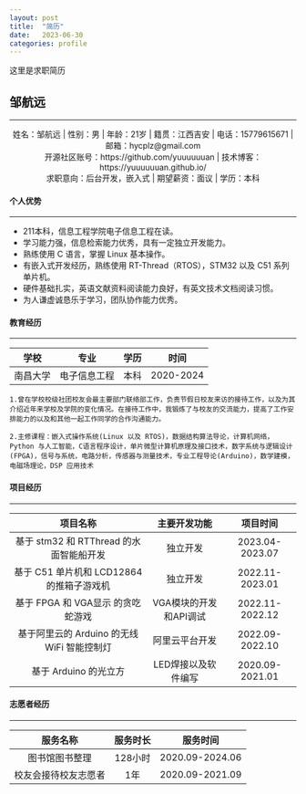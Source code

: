 ```yaml
---
layout: post
title:  "简历"
date:   2023-06-30
categories: profile
---
```


这里是求职简历

 ## 邹航远
------

<center>姓名：邹航远 | 性别：男 | 年龄：21岁 | 籍贯：江西吉安 | 电话：15779615671 | 邮箱：hycplz@gmail.com</center>

<center>开源社区账号：https://github.com/yuuuuuuan | 技术博客：https://yuuuuuuan.github.io/</center>

<center>求职意向：后台开发，嵌入式 | 期望薪资：面议 | 学历：本科</center>

#### 个人优势

------

- 211本科，信息工程学院电子信息工程在读。
- 学习能力强，信息检索能力优秀，具有一定独立开发能力。
- 熟练使用 C 语言，掌握 Linux 基本操作。
- 有嵌入式开发经历，熟练使用 RT-Thread（RTOS），STM32 以及 C51 系列单片机。
- 硬件基础扎实，英语文献资料阅读能力良好，有英文技术文档阅读习惯。
- 为人谦虚诚恳乐于学习，团队协作能力优秀。



#### 教育经历

------

|   学校   |     专业     | 学历 |   时间    |
| :------: | :----------: | :--: | :-------: |
| 南昌大学 | 电子信息工程 | 本科 | 2020-2024 |

	1.曾在学校校级社团校友会最主要部门联络部工作，负责节假日校友来访的接待工作，以及为其介绍近年来学校及学院的变化情况。在接待工作中，我锻炼了与校友的交流能力，提高了工作安排能力的以及和其他一起工作同学的合作沟通能力。
	
	2.主修课程：嵌入式操作系统(Linux 以及 RTOS)，数据结构算法导论，计算机网络，Python 与人工智能，C语言程序设计，单片微型计算机原理及接口技术，数字系统与逻辑设计(FPGA)，信号与系统，电路分析，传感器与测量技术，专业工程导论(Arduino)，数学建模，电磁场理论，DSP 应用技术



#### 项目经历

------


|                  项目名称                   |      主要开发功能      |    项目时间     |
| :-----------------------------------------: | :--------------------: | :-------------: |
|   基于 stm32 和 RTThread 的水面智能船开发   |        独立开发        | 2023.04-2023.07 |
|  基于 C51 单片机和 LCD12864 的推箱子游戏机  |        独立开发        | 2022.11-2023.01 |
|      基于 FPGA 和 VGA显示 的贪吃蛇游戏      | VGA模块的开发和API调试 | 2022.11-2022.12 |
| 基于阿里云的 Arduino 的无线 WiFi 智能控制灯 |     阿里云平台开发     | 2022.09-2022.10 |
|            基于 Arduino 的光立方            |  LED焊接以及软件编写   | 2020.09-2021.01 |



#### 志愿者经历

------


|       服务名称       | 服务时长 |    服务时间     |
| :------------------: | :------: | :-------------: |
|    图书馆图书整理    | 128小时  | 2020.09-2024.06 |
| 校友会接待校友志愿者 |   1年    | 2020.09-2021.09 |